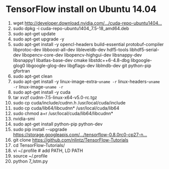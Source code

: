 # TensorFlow install on Ubuntu 14.04

1. wget http://developer.download.nvidia.com/…/cuda-repo-ubuntu1404…
2. sudo dpkg -i cuda-repo-ubuntu1404_7.5-18_amd64.deb
3. sudo apt-get update
4. sudo apt-get upgrade -y
5. sudo apt-get install -y opencl-headers build-essential protobuf-compiler libprotoc-dev libboost-all-dev libleveldb-dev hdf5-tools libhdf5-serial-dev libopencv-core-dev libopencv-highgui-dev libsnappy-dev libsnappy1 libatlas-base-dev cmake libstdc++6-4.8-dbg libgoogle-glog0 libgoogle-glog-dev libgflags-dev liblmdb-dev git python-pip gfortran
6. sudo apt-get clean
7. sudo apt-get install -y linux-image-extra-`uname -r` linux-headers-`uname -r` linux-image-`uname -r`
8. sudo apt-get install -y cuda
9. tar xvzf cudnn-7.5-linux-x64-v5.0-rc.tgz
10. sudo cp cuda/include/cudnn.h /usr/local/cuda/include
11. sudo cp cuda/lib64/libcudnn* /usr/local/cuda/lib64
12. sudo chmod a+r /usr/local/cuda/lib64/libcudnn*
13. nvidia-smi
14. sudo apt-get install python-pip python-dev
15. sudo pip install --upgrade https://storage.googleapis.com/…/tensorflow-0.8.0rc0-cp27-n…
16. git clone https://github.com/nlintz/TensorFlow-Tutorials
17. cd TensorFlow-Tutorials/
18. vi ~/.profile # add PATH, LD PATH
19. source ~/.profile
20. python 7_lstm.py